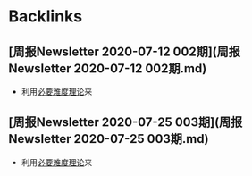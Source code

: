 
# Backlinks
## [周报Newsletter 2020-07-12 002期](周报Newsletter 2020-07-12 002期.md)
- 利用[必要难度理论](必要难度理论.md)来

## [周报Newsletter 2020-07-25 003期](周报Newsletter 2020-07-25 003期.md)
- 利用[必要难度理论](必要难度理论.md)来

